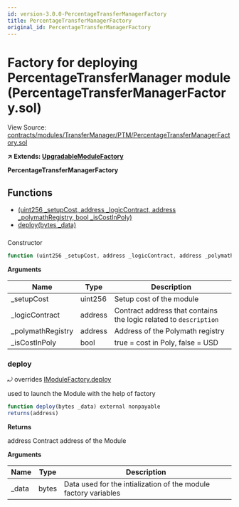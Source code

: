 ```yaml
---
id: version-3.0.0-PercentageTransferManagerFactory
title: PercentageTransferManagerFactory
original_id: PercentageTransferManagerFactory
---
```


# Factory for deploying PercentageTransferManager module (PercentageTransferManagerFactory.sol)

View Source: [contracts/modules/TransferManager/PTM/PercentageTransferManagerFactory.sol](../../contracts/modules/TransferManager/PTM/PercentageTransferManagerFactory.sol)

**↗ Extends: [UpgradableModuleFactory](UpgradableModuleFactory.md)**

**PercentageTransferManagerFactory**

## Functions

- [(uint256 _setupCost, address _logicContract, address _polymathRegistry, bool _isCostInPoly)](#)
- [deploy(bytes _data)](#deploy)

### 

Constructor

```js
function (uint256 _setupCost, address _logicContract, address _polymathRegistry, bool _isCostInPoly) public nonpayable UpgradableModuleFactory 
```

**Arguments**

| Name        | Type           | Description  |
| ------------- |------------- | -----|
| _setupCost | uint256 | Setup cost of the module | 
| _logicContract | address | Contract address that contains the logic related to `description` | 
| _polymathRegistry | address | Address of the Polymath registry | 
| _isCostInPoly | bool | true = cost in Poly, false = USD | 

### deploy

⤾ overrides [IModuleFactory.deploy](IModuleFactory.md#deploy)

used to launch the Module with the help of factory

```js
function deploy(bytes _data) external nonpayable
returns(address)
```

**Returns**

address Contract address of the Module

**Arguments**

| Name        | Type           | Description  |
| ------------- |------------- | -----|
| _data | bytes | Data used for the intialization of the module factory variables | 

